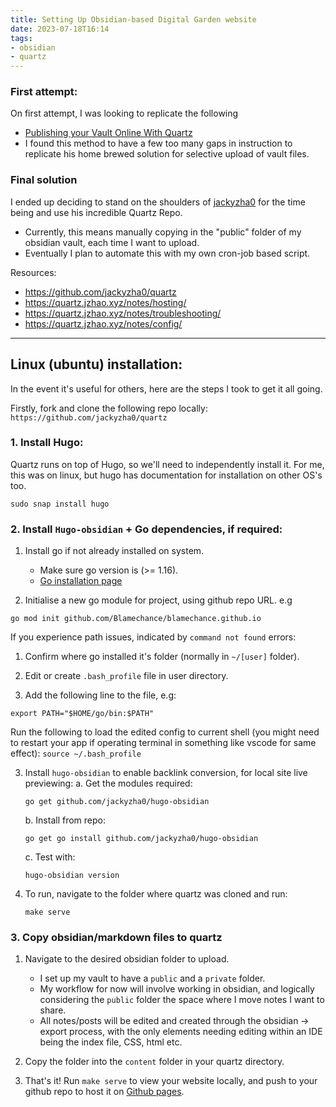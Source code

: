 ```yaml
---
title: Setting Up Obsidian-based Digital Garden website
date: 2023-07-18T16:14
tags:
- obsidian
- quartz
---
```


### First attempt:

On first attempt, I was looking to replicate the following

* [Publishing your Vault Online With Quartz](https://brandonkboswell.com/blog/Publishing-your-Obsidian-Vault-Online-with-Quartz/)
* I found this method to have a few too many gaps in instruction to replicate his home brewed solution for selective upload of vault files.

### Final solution

I ended up deciding to stand on the shoulders of [jackyzha0](https://github.com/jackyzha0/quartz) for the time being and use his incredible Quartz Repo. 

* Currently, this means manually copying in the "public" folder of my obsidian vault, each time I want to upload.
* Eventually I plan to automate this with my own cron-job based script.

Resources:

* https://github.com/jackyzha0/quartz
* https://quartz.jzhao.xyz/notes/hosting/
* https://quartz.jzhao.xyz/notes/troubleshooting/
* https://quartz.jzhao.xyz/notes/config/

---

## Linux (ubuntu) installation:

In the event it's useful for others, here are the steps I took to get it all going.

Firstly, fork and clone the following repo locally:
`https://github.com/jackyzha0/quartz`

### 1. Install Hugo:

Quartz runs on top of Hugo, so we'll need to independently install it. For me, this was on linux, but hugo has documentation for installation on other OS's too.

````
sudo snap install hugo
````

### 2. Install `Hugo-obsidian` + Go dependencies, if required:

1. Install go if not already installed on system.
   
   * Make sure go version is (>= 1.16).
   * [Go installation page](https://gohugo.io/installation/)
1. Initialise a new go module for project, using github repo URL. e.g

````
go mod init github.com/Blamechance/blamechance.github.io
````

If you experience path issues, indicated by `command not found` errors:

1. Confirm where go installed it's folder (normally in `~/[user]` folder).

1. Edit or create `.bash_profile` file in user directory.

1. Add the following line to the file, e.g:

````
export PATH="$HOME/go/bin:$PATH"
````

Run the following to load the edited config to current shell (you might need to restart your app if operating terminal in something like vscode for same effect):
`source ~/.bash_profile`

3. Install `hugo-obsidian` to enable backlink conversion, for local site live previewing:
   a. Get the modules required:
   
   ````
   go get github.com/jackyzha0/hugo-obsidian
   ````
   
   b. Install from repo:
   
   ````
   go get go install github.com/jackyzha0/hugo-obsidian
   ````
   
   c. Test with:
   
   ````
   hugo-obsidian version
   ````

3. To run, navigate to the folder where quartz was cloned and run:
   
   ````
   make serve
   ````

### 3. Copy obsidian/markdown files to quartz

1. Navigate to the desired obsidian folder to upload.
   
   * I set up my vault to have a `public` and a `private` folder. 
   * My workflow for now will involve working in obsidian, and logically considering the `public` folder the space where I move notes I want to share. 
   * All notes/posts will be edited and created through the obsidian -> export process, with the only elements needing editing within an IDE being the index file, CSS, html etc. 
1. Copy the folder into the `content` folder in your quartz directory.

1. That's it! Run `make serve` to view your website locally, and push to your github repo to host it on [Github pages](https://quartz.jzhao.xyz/notes/hosting/).
